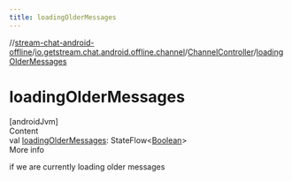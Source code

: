 ```yaml
---
title: loadingOlderMessages
---
```

//[stream-chat-android-offline](../../../index.md)/[io.getstream.chat.android.offline.channel](../index.md)/[ChannelController](index.md)/[loadingOlderMessages](loadingOlderMessages.md)



# loadingOlderMessages  
[androidJvm]  
Content  
val [loadingOlderMessages](loadingOlderMessages.md): StateFlow&lt;[Boolean](https://kotlinlang.org/api/latest/jvm/stdlib/kotlin/-boolean/index.html)&gt;  
More info  


if we are currently loading older messages

  



